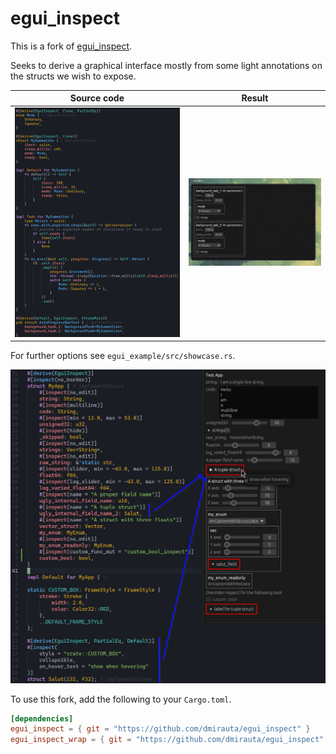 # egui_inspect

This is a fork of [egui_inspect](https://github.com/Meisterlama/egui_inspect).

Seeks to derive a graphical interface mostly from some light annotations on the structs we wish to expose.

Source code                              |  Result
:---------------------------------------:|:-------------------------:
![](resources/auto_progress_source.png)  |  ![](resources/progress_bars.gif)

For further options see `egui_example/src/showcase.rs`.

![screenshot](resources/screenshot.png)

To use this fork, add the following to your `Cargo.toml`.

```toml
[dependencies]
egui_inspect = { git = "https://github.com/dmirauta/egui_inspect" }
egui_inspect_wrap = { git = "https://github.com/dmirauta/egui_inspect" }
```
